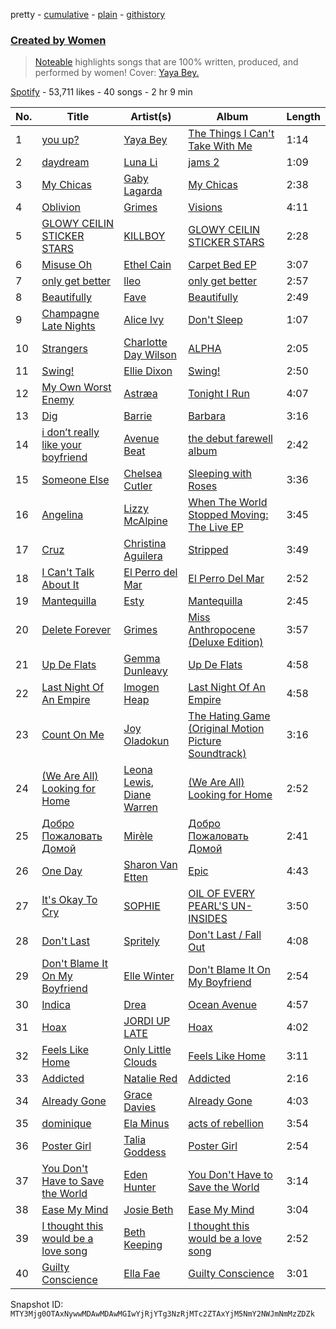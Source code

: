 pretty - [cumulative](/playlists/cumulative/37i9dQZF1DX7JO5vzoPTXR.md) - [plain](/playlists/plain/37i9dQZF1DX7JO5vzoPTXR) - [githistory](https://github.githistory.xyz/mackorone/spotify-playlist-archive/blob/main/playlists/plain/37i9dQZF1DX7JO5vzoPTXR)

### [Created by Women](https://open.spotify.com/playlist/37i9dQZF1DX7JO5vzoPTXR)

> <a href="http://noteable.spotify.com">Noteable</a> highlights songs that are 100% written, produced, and performed by women! Cover: <a href="https://open.spotify.com/artist/6tpaMMCs8X6o8j9H5OmWmT?si=plY\-6c4iRY\-EbVvV9p\_K6A&nd=1">Yaya Bey.</a>

[Spotify](https://open.spotify.com/user/spotify) - 53,711 likes - 40 songs - 2 hr 9 min

| No. | Title | Artist(s) | Album | Length |
|---|---|---|---|---|
| 1 | [you up?](https://open.spotify.com/track/4sDt091Uz1G7Nnq9xTRtMn) | [Yaya Bey](https://open.spotify.com/artist/6tpaMMCs8X6o8j9H5OmWmT) | [The Things I Can't Take With Me](https://open.spotify.com/album/3PSY4nGEzBEDmrb1UQL4iJ) | 1:14 |
| 2 | [daydream](https://open.spotify.com/track/1t0faf8iw1XbaJ0yznpPcB) | [Luna Li](https://open.spotify.com/artist/4ZAk3yVJdtf1CFnTiG08U3) | [jams 2](https://open.spotify.com/album/6uyX7aeHjV89017CRZ2CuU) | 1:09 |
| 3 | [My Chicas](https://open.spotify.com/track/2gYO1HYLtfwnDXJ8e6NKdj) | [Gaby Lagarda](https://open.spotify.com/artist/3LY0g4TIbn4eV95b9qEaiU) | [My Chicas](https://open.spotify.com/album/6Kb8Eq7GrSnez8muVqsBRL) | 2:38 |
| 4 | [Oblivion](https://open.spotify.com/track/3LGsgpx4TfxhXbr07OFKqs) | [Grimes](https://open.spotify.com/artist/053q0ukIDRgzwTr4vNSwab) | [Visions](https://open.spotify.com/album/3HED2IUaNSnbOe88a7ZdwM) | 4:11 |
| 5 | [GLOWY CEILIN STICKER STARS](https://open.spotify.com/track/7ea5UuYlBwxgUU7us4xV9T) | [KILLBOY](https://open.spotify.com/artist/3lPSkTq1kiSuxDcr996Nlm) | [GLOWY CEILIN STICKER STARS](https://open.spotify.com/album/6OWJtm9UdKS3al0OGOGrgx) | 2:28 |
| 6 | [Misuse Oh](https://open.spotify.com/track/4ceYoSkxbt9ALe5vTxBR3B) | [Ethel Cain](https://open.spotify.com/artist/0avMDS4HyoCEP6RqZJWpY2) | [Carpet Bed EP](https://open.spotify.com/album/4pX1lVZftqOyT77W2ePFym) | 3:07 |
| 7 | [only get better](https://open.spotify.com/track/41c5hdmAIetRBNONHHoxhu) | [lleo](https://open.spotify.com/artist/0zXY7bBZFvl0mNxPxzo1e4) | [only get better](https://open.spotify.com/album/4OduoQLdr9jXdD0mYxGRB5) | 2:57 |
| 8 | [Beautifully](https://open.spotify.com/track/7mFrwc86C3vZKobwpK0jdH) | [Fave](https://open.spotify.com/artist/4wAqlYtTaaHELEgyCh9KjG) | [Beautifully](https://open.spotify.com/album/2jE8QxForZdlDrQjazefhx) | 2:49 |
| 9 | [Champagne Late Nights](https://open.spotify.com/track/5MJylo1E7dkFCmID5Weipa) | [Alice Ivy](https://open.spotify.com/artist/5hJy2vZbK50JNuVK6pvVR2) | [Don't Sleep](https://open.spotify.com/album/71vXspFj2kT6IQn1IuNpEd) | 1:07 |
| 10 | [Strangers](https://open.spotify.com/track/7c592vVY2He0tFX1QnaWc3) | [Charlotte Day Wilson](https://open.spotify.com/artist/3GQboECxDT1xqPPWC30p7v) | [ALPHA](https://open.spotify.com/album/1BFl2k9tZL0Jm6ebJHGQ5K) | 2:05 |
| 11 | [Swing!](https://open.spotify.com/track/6As82n96RAwuoR9Y69N0EB) | [Ellie Dixon](https://open.spotify.com/artist/4mvJltDSlBawXCZhq6NAso) | [Swing!](https://open.spotify.com/album/3LrxGxVT1ScQcKHkPHjzuD) | 2:50 |
| 12 | [My Own Worst Enemy](https://open.spotify.com/track/6kptiV5h3pLpp3GjEPzQ40) | [Astræa](https://open.spotify.com/artist/799p2CSGw9GjO2X5pAB3ZH) | [Tonight I Run](https://open.spotify.com/album/5BxlgMTxZ8y9YsYiAw60DL) | 4:07 |
| 13 | [Dig](https://open.spotify.com/track/7jIpHFzpvSkhEE5HHSECLw) | [Barrie](https://open.spotify.com/artist/1pHO6SCEw9tuRx0IVMFL0g) | [Barbara](https://open.spotify.com/album/5eieb3BvJUgPIzE5VkdyWL) | 3:16 |
| 14 | [i don’t really like your boyfriend](https://open.spotify.com/track/6Mno4qL15YPuhDfqU7coIv) | [Avenue Beat](https://open.spotify.com/artist/1htYtUdXVMwR6HCSs821Lc) | [the debut farewell album](https://open.spotify.com/album/3iWRmRghXrGibQlzqNkbLQ) | 2:42 |
| 15 | [Someone Else](https://open.spotify.com/track/1dVUzWbOoataCjCuSetGwa) | [Chelsea Cutler](https://open.spotify.com/artist/5JMLG56F1X5mFmWNmS0iAp) | [Sleeping with Roses](https://open.spotify.com/album/1wgg1RCgP9dCaCKnnwpQOW) | 3:36 |
| 16 | [Angelina](https://open.spotify.com/track/7epHo3miOIJ3fYEPAdCAf9) | [Lizzy McAlpine](https://open.spotify.com/artist/1GmsPCcpKgF9OhlNXjOsbS) | [When The World Stopped Moving: The Live EP](https://open.spotify.com/album/5BCeqdaoRcRj9E1gxPLpLG) | 3:45 |
| 17 | [Cruz](https://open.spotify.com/track/0yDr111P0vlLbUPyCJWgu6) | [Christina Aguilera](https://open.spotify.com/artist/1l7ZsJRRS8wlW3WfJfPfNS) | [Stripped](https://open.spotify.com/album/2USigX9DhGuAini71XZEEK) | 3:49 |
| 18 | [I Can't Talk About It](https://open.spotify.com/track/3xmL1aYEm8De34tiWa4q7C) | [El Perro del Mar](https://open.spotify.com/artist/0bnwha8WPTU2sf4Q4P6vE0) | [El Perro Del Mar](https://open.spotify.com/album/77HrpUU7nSbNSKJVSbDvET) | 2:52 |
| 19 | [Mantequilla](https://open.spotify.com/track/41w5I0tYohtHkqpbNNWcpK) | [Esty](https://open.spotify.com/artist/5GRoRrY3Ug35hVuX3z5Rvq) | [Mantequilla](https://open.spotify.com/album/4NK445aqlt017jEkN9L5Vx) | 2:45 |
| 20 | [Delete Forever](https://open.spotify.com/track/71J2rawCGulCAyTMtNY3Ej) | [Grimes](https://open.spotify.com/artist/053q0ukIDRgzwTr4vNSwab) | [Miss Anthropocene \(Deluxe Edition\)](https://open.spotify.com/album/4zyqNfmTrnvUejh8M1IEh9) | 3:57 |
| 21 | [Up De Flats](https://open.spotify.com/track/1VZqn2CpJjkewNFpZj488S) | [Gemma Dunleavy](https://open.spotify.com/artist/4RdnMFmYii89p8VnyvPHKr) | [Up De Flats](https://open.spotify.com/album/0mCCeAdYsdD0M3aYUb3CHQ) | 4:58 |
| 22 | [Last Night Of An Empire](https://open.spotify.com/track/0ULCbBMNKC0NkJcmTeBRjq) | [Imogen Heap](https://open.spotify.com/artist/6Xb4ezwoAQC4516kI89nWz) | [Last Night Of An Empire](https://open.spotify.com/album/7vRGu3pworR7cPIa7Fg5lT) | 4:58 |
| 23 | [Count On Me](https://open.spotify.com/track/5VLhD6BQRgXAtKCqlS1hMJ) | [Joy Oladokun](https://open.spotify.com/artist/7rrTqtOUOwva4sgTx9C9F9) | [The Hating Game \(Original Motion Picture Soundtrack\)](https://open.spotify.com/album/46SxMCDnnCR3Qceso4Dga5) | 3:16 |
| 24 | [\(We Are All\) Looking for Home](https://open.spotify.com/track/3wBl37DTfhitJpXfCXDGJt) | [Leona Lewis](https://open.spotify.com/artist/5lKZWd6HiSCLfnDGrq9RAm), [Diane Warren](https://open.spotify.com/artist/3A2jfQOLgo5rV4GYFHbEA2) | [\(We Are All\) Looking for Home](https://open.spotify.com/album/5XKMXzwRFAtOsJk1ChPce6) | 2:52 |
| 25 | [Добро Пожаловать Домой](https://open.spotify.com/track/5jU5m2JIl5SKaYH8ctvTaM) | [Mirèle](https://open.spotify.com/artist/62Vu8AC36ARldmNIaJ7f7K) | [Добро Пожаловать Домой](https://open.spotify.com/album/7l6499ddjI6j2CPkrhjxbJ) | 2:41 |
| 26 | [One Day](https://open.spotify.com/track/5th3rj1nW25bm5iSLiK3i9) | [Sharon Van Etten](https://open.spotify.com/artist/2wJ4vsxWd7df7dRU4KcoDe) | [Epic](https://open.spotify.com/album/7mfSdEokzQjI5AxwrRauZv) | 4:43 |
| 27 | [It's Okay To Cry](https://open.spotify.com/track/7nKiLyUUSbNUwaoMBzBeQO) | [SOPHIE](https://open.spotify.com/artist/5a2w2tgpLwv26BYJf2qYwu) | [OIL OF EVERY PEARL'S UN\-INSIDES](https://open.spotify.com/album/4z3YbEkKWwiIMSJTWUQbTH) | 3:50 |
| 28 | [Don't Last](https://open.spotify.com/track/4OL6UL4QaNxupnVX6ngTsB) | [Spritely](https://open.spotify.com/artist/2n4ScI2wdD88BSMTt7ZwKf) | [Don't Last / Fall Out](https://open.spotify.com/album/1qVTSYJEsreokmstWl1bVw) | 4:08 |
| 29 | [Don't Blame It On My Boyfriend](https://open.spotify.com/track/3LDRHmtw1tSMtpnhDKRx91) | [Elle Winter](https://open.spotify.com/artist/7LkNpfFX2XpGAO0Amhtfhl) | [Don't Blame It On My Boyfriend](https://open.spotify.com/album/0wDnE9lEviiZt0xv1871U5) | 2:54 |
| 30 | [Indica](https://open.spotify.com/track/5GSjHH6Sx28gCHK8Z9QjgF) | [Drea](https://open.spotify.com/artist/5y8t1h8bv3Rpj4nRiGkgXz) | [Ocean Avenue](https://open.spotify.com/album/4ZalSBnw2dAE1WVs99U4k5) | 4:57 |
| 31 | [Hoax](https://open.spotify.com/track/62dLlWjRndXdRnNdHevtT9) | [JORDI UP LATE](https://open.spotify.com/artist/5OSJ6leUukUa7Fk1Xi5zqZ) | [Hoax](https://open.spotify.com/album/7cwUcgrNEvsDwc4jfY6HIR) | 4:02 |
| 32 | [Feels Like Home](https://open.spotify.com/track/7HSu0QjsrsnsjFInHP9cwv) | [Only Little Clouds](https://open.spotify.com/artist/609oUDC1ffDczoYZPdmnRl) | [Feels Like Home](https://open.spotify.com/album/4yIw3nMPBNQvZzLuMy9eMq) | 3:11 |
| 33 | [Addicted](https://open.spotify.com/track/0IgZmeYaezq5hZwODyCbWn) | [Natalie Red](https://open.spotify.com/artist/38EW5PoQXJSd0tRuhmMbFL) | [Addicted](https://open.spotify.com/album/4QMNdGmIIeDVGFlIVGmwuO) | 2:16 |
| 34 | [Already Gone](https://open.spotify.com/track/33PmKF61OpI4Ew81rmYJeY) | [Grace Davies](https://open.spotify.com/artist/55VbVrjmAWcvCknVFfPzvK) | [Already Gone](https://open.spotify.com/album/0ZmBFxWhu5FX0XmsRqAe2G) | 4:03 |
| 35 | [dominique](https://open.spotify.com/track/4RYeyNZ7ZlMJqVhoJTvMgp) | [Ela Minus](https://open.spotify.com/artist/4rdJkXHNrMgowlwUdQAg8T) | [acts of rebellion](https://open.spotify.com/album/6PhhsnbohAEOXBdqsURBeh) | 3:54 |
| 36 | [Poster Girl](https://open.spotify.com/track/5cbmKj0MMYHB7Z6VusQpWn) | [Talia Goddess](https://open.spotify.com/artist/4Otn2nALdNCTFUUExiskqw) | [Poster Girl](https://open.spotify.com/album/5YgXXwuwTim607qGUWXbph) | 2:54 |
| 37 | [You Don't Have to Save the World](https://open.spotify.com/track/4vcKQ5nPQvZQ54tcdFXtNC) | [Eden Hunter](https://open.spotify.com/artist/3gj3wnfr4hxEKKygT9r5IS) | [You Don't Have to Save the World](https://open.spotify.com/album/33d42DsDr3yX1lf6WrVP6I) | 3:14 |
| 38 | [Ease My Mind](https://open.spotify.com/track/1ed0Rw1gfRm52dWsGhJFpQ) | [Josie Beth](https://open.spotify.com/artist/0tx30QHS1hiavYhtFV2PQE) | [Ease My Mind](https://open.spotify.com/album/1cvSGyb6pfK5wyBrpQ0Moc) | 3:04 |
| 39 | [I thought this would be a love song](https://open.spotify.com/track/1fNeZaIvC7qqCjV9UUvCrY) | [Beth Keeping](https://open.spotify.com/artist/4Arf7HqBihxQlOs8wO49l5) | [I thought this would be a love song](https://open.spotify.com/album/0yIofW9DnqPQ55iFsZkqCC) | 2:52 |
| 40 | [Guilty Conscience](https://open.spotify.com/track/0w1VK63Lh4ZOAzO0rSc0Ni) | [Ella Fae](https://open.spotify.com/artist/78DwvCbaNtQoQTgXmz56jW) | [Guilty Conscience](https://open.spotify.com/album/0dJTCm2MgEOSzB9JPoGRA4) | 3:01 |

Snapshot ID: `MTY3Mjg0OTAxNywwMDAwMDAwMGIwYjRjYTg3NzRjMTc2ZTAxYjM5NmY2NWJmNmMzZDZk`
